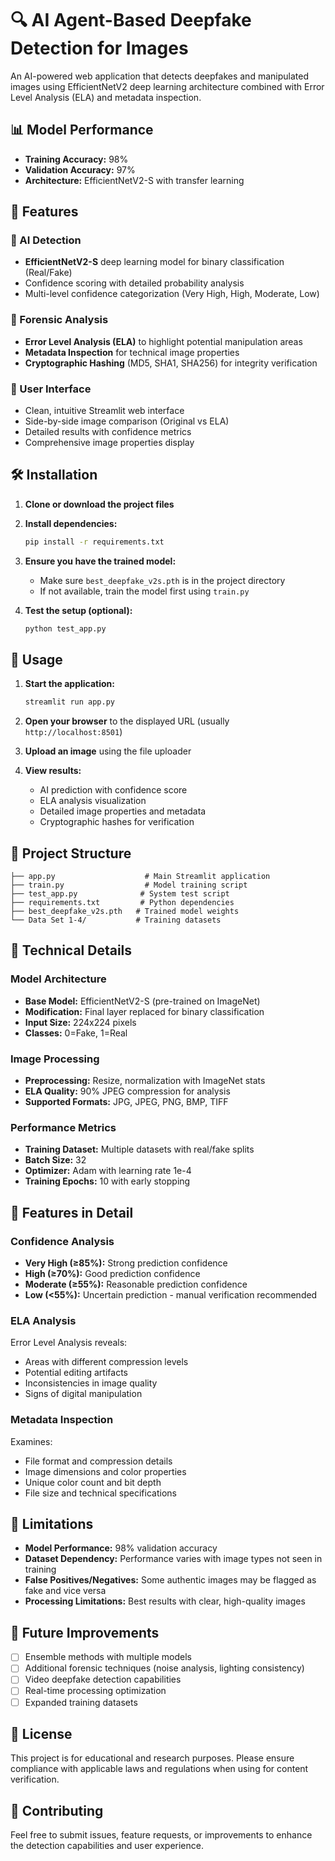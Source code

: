 # 🔍 AI Agent-Based Deepfake Detection for Images

An AI-powered web application that detects deepfakes and manipulated images using EfficientNetV2 deep learning architecture combined with Error Level Analysis (ELA) and metadata inspection.

## 📊 Model Performance
- **Training Accuracy:** 98%
- **Validation Accuracy:** 97%
- **Architecture:** EfficientNetV2-S with transfer learning

## 🚀 Features

### 🤖 AI Detection
- **EfficientNetV2-S** deep learning model for binary classification (Real/Fake)
- Confidence scoring with detailed probability analysis
- Multi-level confidence categorization (Very High, High, Moderate, Low)

### 🔬 Forensic Analysis
- **Error Level Analysis (ELA)** to highlight potential manipulation areas
- **Metadata Inspection** for technical image properties
- **Cryptographic Hashing** (MD5, SHA1, SHA256) for integrity verification

### 📱 User Interface
- Clean, intuitive Streamlit web interface
- Side-by-side image comparison (Original vs ELA)
- Detailed results with confidence metrics
- Comprehensive image properties display

## 🛠️ Installation

1. **Clone or download the project files**

2. **Install dependencies:**
   ```bash
   pip install -r requirements.txt
   ```

3. **Ensure you have the trained model:**
   - Make sure `best_deepfake_v2s.pth` is in the project directory
   - If not available, train the model first using `train.py`

4. **Test the setup (optional):**
   ```bash
   python test_app.py
   ```

## 🎯 Usage

1. **Start the application:**
   ```bash
   streamlit run app.py
   ```

2. **Open your browser** to the displayed URL (usually `http://localhost:8501`)

3. **Upload an image** using the file uploader

4. **View results:**
   - AI prediction with confidence score
   - ELA analysis visualization
   - Detailed image properties and metadata
   - Cryptographic hashes for verification

## 📁 Project Structure

```
├── app.py                    # Main Streamlit application
├── train.py                  # Model training script
├── test_app.py              # System test script
├── requirements.txt         # Python dependencies
├── best_deepfake_v2s.pth   # Trained model weights
└── Data Set 1-4/           # Training datasets
```

## 🔧 Technical Details

### Model Architecture
- **Base Model:** EfficientNetV2-S (pre-trained on ImageNet)
- **Modification:** Final layer replaced for binary classification
- **Input Size:** 224x224 pixels
- **Classes:** 0=Fake, 1=Real

### Image Processing
- **Preprocessing:** Resize, normalization with ImageNet stats
- **ELA Quality:** 90% JPEG compression for analysis
- **Supported Formats:** JPG, JPEG, PNG, BMP, TIFF

### Performance Metrics
- **Training Dataset:** Multiple datasets with real/fake splits
- **Batch Size:** 32
- **Optimizer:** Adam with learning rate 1e-4
- **Training Epochs:** 10 with early stopping

## 🎨 Features in Detail

### Confidence Analysis
- **Very High (≥85%):** Strong prediction confidence
- **High (≥70%):** Good prediction confidence  
- **Moderate (≥55%):** Reasonable prediction confidence
- **Low (<55%):** Uncertain prediction - manual verification recommended

### ELA Analysis
Error Level Analysis reveals:
- Areas with different compression levels
- Potential editing artifacts
- Inconsistencies in image quality
- Signs of digital manipulation

### Metadata Inspection
Examines:
- File format and compression details
- Image dimensions and color properties
- Unique color count and bit depth
- File size and technical specifications

## 🚨 Limitations

- **Model Performance:** 98% validation accuracy 
- **Dataset Dependency:** Performance varies with image types not seen in training
- **False Positives/Negatives:** Some authentic images may be flagged as fake and vice versa
- **Processing Limitations:** Best results with clear, high-quality images

## 🔄 Future Improvements

- [ ] Ensemble methods with multiple models
- [ ] Additional forensic techniques (noise analysis, lighting consistency)
- [ ] Video deepfake detection capabilities
- [ ] Real-time processing optimization
- [ ] Expanded training datasets

## 📄 License

This project is for educational and research purposes. Please ensure compliance with applicable laws and regulations when using for content verification.

## 🤝 Contributing

Feel free to submit issues, feature requests, or improvements to enhance the detection capabilities and user experience.
